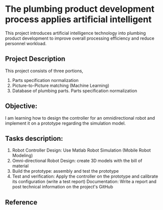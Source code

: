 # The plumbing product development process applies artificial intelligent
This project introduces artificial intelligence technology into plumbing product development to improve overall processing efficiency and reduce personnel workload. 
## Project Description 
This project consists of three portions,
1. Parts specification normalization
2. Picture-to-Picture matching (Machine Learning)
3. Database of plumbing parts.
Parts specification normalization

## Objective: 
I am learning how to design the controller for an omnidirectional robot and implement it on a prototype regarding the simulation model. 

## Tasks description:
 1. Robot Controller Design: Use Matlab Robot Simulation (Mobile Robot Modeling)
 2. Omni-directional Robot Design: create 3D models with the bill of material
 3. Build the prototype: assembly and test the prototype
 4. Test and verification: Apply the controller on the prototype and calibrate its configuration (write a test report)
Documentation: Write a report and post technical information on the project's GitHub
## Reference
